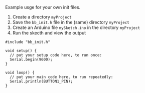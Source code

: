Example usge for your own init files.

1. Create a directory `myProject`
2. Save the `bb_init.h` file in the (same) directory `myProject`
3. Create an Arduino file `mySketch.ino` in the directory `myProject`
4. Run the skecth and view the output

```
#include "bb_init.h"

void setup() {
  // put your setup code here, to run once:
  Serial.begin(9600);
}

void loop() {
  // put your main code here, to run repeatedly:
  Serial.println(BUTTON1_PIN);
}
```
